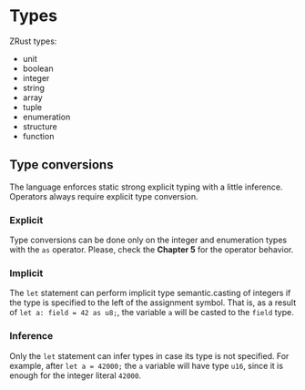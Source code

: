 # Types

ZRust types:
- unit
- boolean
- integer
- string
- array
- tuple
- enumeration
- structure
- function

## Type conversions

The language enforces static strong explicit typing with a little inference.
Operators always require explicit type conversion.

### Explicit

Type conversions can be done only on the integer and enumeration types with
the `as` operator. Please, check the **Chapter 5** for the operator behavior.

### Implicit

The `let` statement can perform implicit type semantic.casting of integers if the type
is specified to the left of the assignment symbol. That is, as a result of
`let a: field = 42 as u8;`, the variable `a` will be casted to the `field` type.

### Inference

Only the `let` statement can infer types in case its type is not specified. For
example, after `let a = 42000;` the `a` variable will have type `u16`, since it
is enough for the integer literal `42000`.
